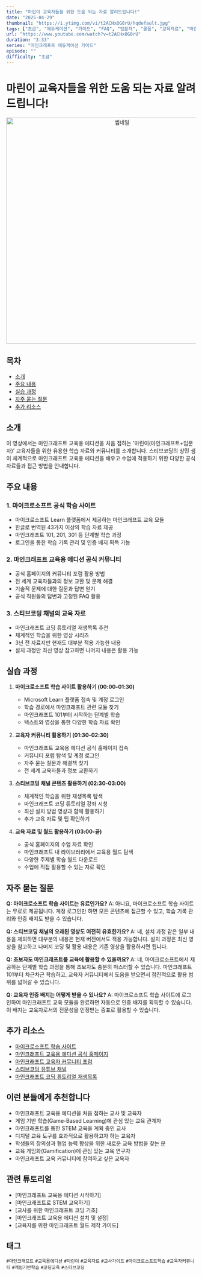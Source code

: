 ```yaml
---
title: "마린이 교육자들을 위한 도움 되는 자료 알려드립니다!"
date: "2025-04-29"
thumbnail: "https://i.ytimg.com/vi/t2ACHxOG0rU/hqdefault.jpg"
tags: ["초급", "에듀케이션", "가이드", "FAQ", "입문자", "롱폼", "교육자료", "마린이"]
url: "https://www.youtube.com/watch?v=t2ACHxOG0rU"
duration: "3:33"
series: "마인크래프트 에듀케이션 가이드"
episode: ""
difficulty: "초급"
---
```


# 마린이 교육자들을 위한 도움 되는 자료 알려드립니다!

<div align="center">
<img src="https://i.ytimg.com/vi/t2ACHxOG0rU/hqdefault.jpg" alt="썸네일" width="600"/>
</div>

## 목차
- [소개](#소개)
- [주요 내용](#주요-내용)
- [실습 과정](#실습-과정)
- [자주 묻는 질문](#자주-묻는-질문)
- [추가 리소스](#추가-리소스)

## 소개
이 영상에서는 마인크래프트 교육용 에디션을 처음 접하는 '마린이(마인크래프트+입문자)' 교육자들을 위한 유용한 학습 자료와 커뮤니티를 소개합니다. 스티브코딩의 상민 샘이 체계적으로 마인크래프트 교육용 에디션을 배우고 수업에 적용하기 위한 다양한 공식 자료들과 접근 방법을 안내합니다.

## 주요 내용

### 1. 마이크로소프트 공식 학습 사이트
- 마이크로소프트 Learn 플랫폼에서 제공하는 마인크래프트 교육 모듈
- 한글로 번역된 43가지 이상의 학습 자료 제공
- 마인크래프트 101, 201, 301 등 단계별 학습 과정
- 로그인을 통한 학습 기록 관리 및 인증 배지 획득 가능

### 2. 마인크래프트 교육용 에디션 공식 커뮤니티
- 공식 홈페이지의 커뮤니티 포럼 활용 방법
- 전 세계 교육자들과의 정보 교환 및 문제 해결
- 기술적 문제에 대한 질문과 답변 얻기
- 공식 직원들의 답변과 고정된 FAQ 활용

### 3. 스티브코딩 채널의 교육 자료
- 마인크래프트 코딩 튜토리얼 재생목록 추천
- 체계적인 학습을 위한 영상 시리즈
- 3년 전 자료지만 현재도 대부분 적용 가능한 내용
- 설치 과정만 최신 영상 참고하면 나머지 내용은 활용 가능

## 실습 과정

1. **마이크로소프트 학습 사이트 활용하기 (00:00-01:30)**
   - Microsoft Learn 플랫폼 접속 및 계정 로그인
   - 학습 경로에서 마인크래프트 관련 모듈 찾기
   - 마인크래프트 101부터 시작하는 단계별 학습
   - 텍스트와 영상을 통한 다양한 학습 자료 확인

2. **교육자 커뮤니티 활용하기 (01:30-02:30)**
   - 마인크래프트 교육용 에디션 공식 홈페이지 접속
   - 커뮤니티 포럼 탐색 및 계정 로그인
   - 자주 묻는 질문과 해결책 찾기
   - 전 세계 교육자들과 정보 교환하기

3. **스티브코딩 채널 콘텐츠 활용하기 (02:30-03:00)**
   - 체계적인 학습을 위한 재생목록 탐색
   - 마인크래프트 코딩 튜토리얼 강좌 시청
   - 최신 설치 방법 영상과 함께 활용하기
   - 추가 교육 자료 및 팁 확인하기

4. **교육 자료 및 월드 활용하기 (03:00-끝)**
   - 공식 홈페이지의 수업 자료 확인
   - 마인크래프트 내 라이브러리에서 교육용 월드 탐색
   - 다양한 주제별 학습 월드 다운로드
   - 수업에 직접 활용할 수 있는 자료 확인

## 자주 묻는 질문

**Q: 마이크로소프트 학습 사이트는 유료인가요?**
A: 아니요, 마이크로소프트 학습 사이트는 무료로 제공됩니다. 계정 로그인만 하면 모든 콘텐츠에 접근할 수 있고, 학습 기록 관리와 인증 배지도 받을 수 있습니다.

**Q: 스티브코딩 채널의 오래된 영상도 여전히 유효한가요?**
A: 네, 설치 과정 같은 일부 내용을 제외하면 대부분의 내용은 현재 버전에서도 적용 가능합니다. 설치 과정은 최신 영상을 참고하고 나머지 코딩 및 활용 내용은 기존 영상을 활용하시면 됩니다.

**Q: 초보자도 마인크래프트를 교육에 활용할 수 있을까요?**
A: 네, 마이크로소프트에서 제공하는 단계별 학습 과정을 통해 초보자도 충분히 마스터할 수 있습니다. 마인크래프트 101부터 차근차근 학습하고, 교육자 커뮤니티에서 도움을 받으면서 점진적으로 활용 범위를 넓혀갈 수 있습니다.

**Q: 교육자 인증 배지는 어떻게 받을 수 있나요?**
A: 마이크로소프트 학습 사이트에 로그인하여 마인크래프트 교육 모듈을 완료하면 자동으로 인증 배지를 획득할 수 있습니다. 이 배지는 교육자로서의 전문성을 인정받는 증표로 활용할 수 있습니다.

## 추가 리소스

- [마이크로소프트 학습 사이트](https://learn.microsoft.com/ko-kr/)
- [마인크래프트 교육용 에디션 공식 홈페이지](https://education.minecraft.net/)
- [마인크래프트 교육자 커뮤니티 포럼](https://education.minecraft.net/ko-kr/community)
- [스티브코딩 유튜브 채널](https://www.youtube.com/c/스티브코딩)
- [마인크래프트 코딩 튜토리얼 재생목록](https://www.youtube.com/playlist?list=PL8fT0b3BwOUXnrXJ20D0F22FoBbYHBdgM)

## 이런 분들에게 추천합니다

- 마인크래프트 교육용 에디션을 처음 접하는 교사 및 교육자
- 게임 기반 학습(Game-Based Learning)에 관심 있는 교육 관계자
- 마인크래프트를 통한 STEM 교육을 계획 중인 교사
- 디지털 교육 도구를 효과적으로 활용하고자 하는 교육자
- 학생들의 창의성과 협업 능력 향상을 위한 새로운 교육 방법을 찾는 분
- 교육 게임화(Gamification)에 관심 있는 교육 연구자
- 마인크래프트 교육 커뮤니티에 참여하고 싶은 교육자

## 관련 튜토리얼

- [마인크래프트 교육용 에디션 시작하기]
- [마인크래프트로 STEM 교육하기]
- [교사를 위한 마인크래프트 코딩 기초]
- [마인크래프트 교육용 에디션 설치 및 설정]
- [교육자를 위한 마인크래프트 월드 제작 가이드]

## 태그
`#마인크래프트` `#교육용에디션` `#마린이` `#교육자료` `#교사가이드` `#마이크로소프트학습` `#교육자커뮤니티` `#게임기반학습` `#코딩교육` `#스티브코딩`